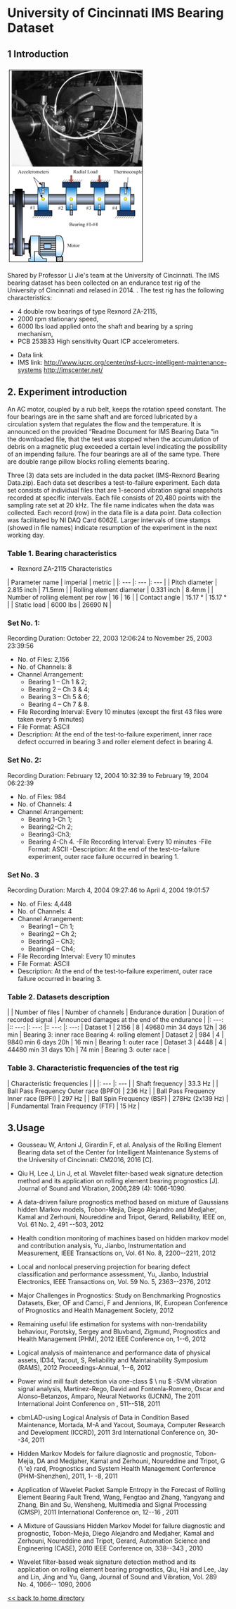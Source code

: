 ﻿# University of Cincinnati IMS Bearing Dataset

## 1 Introduction
![](../doc/images/fig005.png)

Shared by Professor Li Jie's team at the University of Cincinnati.
The IMS bearing dataset has been collected on an endurance test rig of the University of Cincinnati and relased in 2014.
. The test rig has the following characteristics:
- 4 double row bearings of type Rexnord ZA-2115,
- 2000 rpm stationary speed,
- 6000 lbs load applied onto the shaft and bearing by a spring mechanism,
- PCB 253B33 High sensitivity Quart ICP accelerometers.


* Data link
* IMS link: http://www.iucrc.org/center/nsf-iucrc-intelligent-maintenance-systems
  http://imscenter.net/


## 2. Experiment introduction

An AC motor, coupled by a rub belt, keeps the rotation speed constant. The four
bearings are in the same shaft and are forced lubricated by a circulation system that
regulates the flow and the temperature. It is announced on the provided “Readme
Document for IMS Bearing Data ”in the downloaded file, that the test was stopped
when the accumulation of debris on a magnetic plug exceeded a certain level indicating
the possibility of an impending failure.
The four bearings are all of the same type. There are double range pillow blocks
rolling elements bearing.

Three (3) data sets are included in the data packet (IMS-Rexnord Bearing Data.zip). Each data set
describes a test-to-failure experiment. Each data set consists of individual files that are 1-second
vibration signal snapshots recorded at specific intervals. Each file consists of 20,480 points with the
sampling rate set at 20 kHz. The file name indicates when the data was collected. Each record (row) in
the data file is a data point. Data collection was facilitated by NI DAQ Card 6062E. Larger intervals of
time stamps (showed in file names) indicate resumption of the experiment in the next working day.

### Table 1. Bearing characteristics
- Rexnord ZA-2115 Characteristics

| Parameter name | imperial | metric |
|: --- |: --- |: --- |
| Pitch diameter | 2.815 inch | 71.5mm |
| Rolling element diameter | 0.331 inch | 8.4mm |
| Number of rolling element per row | 16 | 16 |
| Contact angle | 15.17 ° | 15.17 ° |
| Static load | 6000 lbs | 26690 N |


### Set No. 1:
Recording Duration: October 22, 2003 12:06:24 to November 25, 2003 23:39:56
- No. of Files: 2,156
- No. of Channels: 8
- Channel Arrangement: 
  - Bearing 1 – Ch 1 & 2; 
  - Bearing 2 – Ch 3 & 4;
  - Bearing 3 – Ch 5 & 6; 
  - Bearing 4 – Ch 7 & 8.
- File Recording Interval: Every 10 minutes (except the first 43 files were taken every 5 minutes)
- File Format: ASCII
- Description: At the end of the test-to-failure experiment, inner race defect occurred in bearing 3 and roller element defect in bearing 4.

### Set No. 2:
Recording Duration: February 12, 2004 10:32:39 to February 19, 2004 06:22:39
- No. of Files: 984
- No. of Channels: 4
- Channel Arrangement: 
  - Bearing 1-Ch 1; 
  - Bearing2-Ch 2; 
  - Bearing3-Ch3; 
  - Bearing 4-Ch 4.
-File Recording Interval: Every 10 minutes
-File Format: ASCII
-Description: At the end of the test-to-failure experiment, outer race failure occurred in
bearing 1.

### Set No. 3
 Recording Duration: March 4, 2004 09:27:46 to April 4, 2004 19:01:57
- No. of Files: 4,448
- No. of Channels: 4
- Channel Arrangement: 
  - Bearing1 – Ch 1; 
  - Bearing2 – Ch 2; 
  - Bearing3 – Ch3; ​​
  - Bearing4 – Ch4;
- File Recording Interval: Every 10 minutes
- File Format: ASCII
- Description: At the end of the test-to-failure experiment, outer race failure occurred in
bearing 3.

### Table 2. Datasets description
| | Number of files | Number of channels | Endurance duration | Duration of recorded signal | Announced damages at the end of the endurance |
|: ---: |:: ---: |: ---: |:: ---: |: ---: |
Dataset 1 | 2156 | 8 | 49680 min 34 days 12h | 36 min | Bearing 3: inner race Bearing 4: rolling element |
Dataset 2 | 984 | 4 | 9840 min 6 days 20h | 16 min | Bearing 1: outer race |
Dataset 3 | 4448 | 4 | 44480 min 31 days 10h | 74 min | Bearing 3: outer race |

### Table 3. Characteristic frequencies of the test rig

| Characteristic frequencies | |
|: --- |: --- |
| Shaft frequency | 33.3 Hz |
| Ball Pass Frequency Outer race (BPFO) | 236 Hz |
| Ball Pass Frequency Inner race (BPFI) | 297 Hz |
| Ball Spin Frequency (BSF) | 278Hz (2x139 Hz) |
| Fundamental Train Frequency (FTF) | 15 Hz |


## 3.Usage

* Gousseau W, Antoni J, Girardin F, et al. Analysis of the Rolling Element Bearing data set of the Center for Intelligent Maintenance Systems of the University of Cincinnati: CM2016, 2016 [C].
* Qiu H, Lee J, Lin J, et al. Wavelet filter-based weak signature detection method and its application on rolling element bearing prognostics [J]. Journal of Sound and Vibration, 2006,289 (4): 1066-1090.

* A data-driven failure prognostics method based on mixture of Gaussians hidden Markov models, Tobon-Mejia, Diego Alejandro and Medjaher, Kamal and Zerhouni, Noureddine and Tripot, Gerard, Reliability, IEEE on, Vol. 61 No. 2, 491 --503, 2012

* Health condition monitoring of machines based on hidden markov model and contribution analysis, Yu, Jianbo, Instrumentation and Measurement, IEEE Transactions on, Vol. 61 No. 8, 2200--2211, 2012

* Local and nonlocal preserving projection for bearing defect classification and performance assessment, Yu, Jianbo, Industrial Electronics, IEEE Transactions on, Vol. 59 No. 5, 2363--2376, 2012

* Major Challenges in Prognostics: Study on Benchmarking Prognostics Datasets, Eker, OF and Camci, F and Jennions, IK, European Conference of Prognostics and Health Management Society, 2012

* Remaining useful life estimation for systems with non-trendability behaviour, Porotsky, Sergey and Bluvband, Zigmund, Prognostics and Health Management (PHM), 2012 IEEE Conference on, 1--6, 2012

* Logical analysis of maintenance and performance data of physical assets, ID34, Yacout, S, Reliability and Maintainability Symposium (RAMS), 2012 Proceedings-Annual, 1--6, 2012

* Power wind mill fault detection via one-class $ \ nu $ -SVM vibration signal analysis, Martinez-Rego, David and Fontenla-Romero, Oscar and Alonso-Betanzos, Amparo, Neural Networks (IJCNN), The 2011 International Joint Conference on , 511--518, 2011

* cbmLAD-using Logical Analysis of Data in Condition Based Maintenance, Mortada, M-A and Yacout, Soumaya, Computer Research and Development (ICCRD), 2011 3rd International Conference on, 30--34, 2011

* Hidden Markov Models for failure diagnostic and prognostic, Tobon-Mejia, DA and Medjaher, Kamal and Zerhouni, Noureddine and Tripot, G {\ 'e} rard, Prognostics and System Health Management Conference (PHM-Shenzhen), 2011, 1- -8, 2011

* Application of Wavelet Packet Sample Entropy in the Forecast of Rolling Element Bearing Fault Trend, Wang, Fengtao and Zhang, Yangyang and Zhang, Bin and Su, Wensheng, Multimedia and Signal Processing (CMSP), 2011 International Conference on, 12--16 , 2011

* A Mixture of Gaussians Hidden Markov Model for failure diagnostic and prognostic, Tobon-Mejia, Diego Alejandro and Medjaher, Kamal and Zerhouni, Noureddine and Tripot, Gerard, Automation Science and Engineering (CASE), 2010 IEEE Conference on, 338--343 , 2010

* Wavelet filter-based weak signature detection method and its application on rolling element bearing prognostics, Qiu, Hai and Lee, Jay and Lin, Jing and Yu, Gang, Journal of Sound and Vibration, Vol. 289 No. 4, 1066-- 1090, 2006

[<< back to home directory](../README.md)